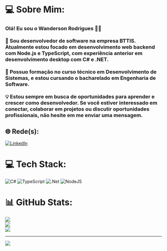 # 💻 Sobre Mim:
### Olá! Eu sou o Wanderson Rodrigues 👋🏽<br><br>👋 Sou desenvolvedor de software na empresa BTTIS. Atualmente estou focado em desenvolvimento web backend com Node.js e TypeScript, com experiência anterior em desenvolvimento desktop com C# e .NET.<br><br>📘 Possuo formação no curso técnico em Desenvolvimento de Sistemas, e estou cursando o bacharelado em Engenharia de Software.<br><br>💡 Estou sempre em busca de oportunidades para aprender e crescer como desenvolvedor. Se você estiver interessado em conectar, colaborar em projetos ou discutir oportunidades profissionais, não hesite em me enviar uma mensagem.


## 🌐 Rede(s):
[![LinkedIn](https://img.shields.io/badge/LinkedIn-%230077B5.svg?logo=linkedin&logoColor=white)](https://www.linkedin.com/in/wanderson-rodriguesp/) 

# 💻 Tech Stack:
![C#](https://img.shields.io/badge/c%23-%23239120.svg?style=for-the-badge&logo=c-sharp&logoColor=white) ![TypeScript](https://img.shields.io/badge/typescript-%23007ACC.svg?style=for-the-badge&logo=typescript&logoColor=white) ![.Net](https://img.shields.io/badge/.NET-5C2D91?style=for-the-badge&logo=.net&logoColor=white) ![NodeJS](https://img.shields.io/badge/node.js-6DA55F?style=for-the-badge&logo=node.js&logoColor=white)
# 📊 GitHub Stats:
![](https://github-readme-stats.vercel.app/api?username=Wandersonrp&theme=dark&hide_border=false&include_all_commits=false&count_private=false)<br/>
![](https://github-readme-streak-stats.herokuapp.com/?user=Wandersonrp&theme=dark&hide_border=false)<br/>
![](https://github-readme-stats.vercel.app/api/top-langs/?username=Wandersonrp&theme=dark&hide_border=false&include_all_commits=false&count_private=false&layout=compact)

---
[![](https://visitcount.itsvg.in/api?id=Wandersonrp&icon=0&color=12)](https://visitcount.itsvg.in)

<!-- Proudly created with GPRM ( https://gprm.itsvg.in ) -->
